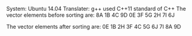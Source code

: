 System: Ubuntu 14.04
Translater: g++   used C++11 standard of C++
The vector elements before sorting are: 
8A 1B 4C 9D 0E 3F 5G 2H 7I 6J 

The vector elements after sorting are: 
0E 1B 2H 3F 4C 5G 6J 7I 8A 9D 